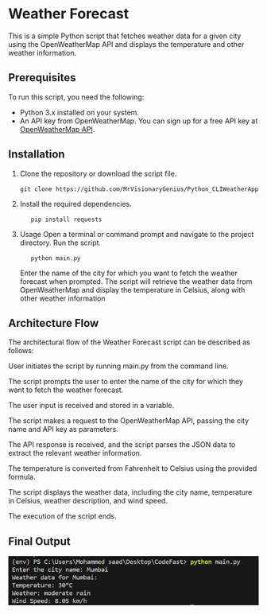 # Weather Forecast

This is a simple Python script that fetches weather data for a given city using the OpenWeatherMap API and displays the temperature and other weather information.

## Prerequisites

To run this script, you need the following:

- Python 3.x installed on your system.
- An API key from OpenWeatherMap. You can sign up for a free API key at [OpenWeatherMap API](https://openweathermap.org/api).

## Installation

1. Clone the repository or download the script file.
   ```shell
   git clone https://github.com/MrVisionaryGenius/Python_CLIWeatherApp
   ```
2. Install the required dependencies.
   ```shell
      pip install requests
   ```
3. Usage
   Open a terminal or command prompt and navigate to the project directory.
   Run the script.
   ```shell
      python main.py
   ```
   Enter the name of the city for which you want to fetch the weather forecast when prompted.
   The script will retrieve the weather data from OpenWeatherMap and display the temperature in Celsius, along with other weather information

## Architecture Flow

The architectural flow of the Weather Forecast script can be described as follows:

User initiates the script by running main.py from the command line.

The script prompts the user to enter the name of the city for which they want to fetch the weather forecast.

The user input is received and stored in a variable.

The script makes a request to the OpenWeatherMap API, passing the city name and API key as parameters.

The API response is received, and the script parses the JSON data to extract the relevant weather information.

The temperature is converted from Fahrenheit to Celsius using the provided formula.

The script displays the weather data, including the city name, temperature in Celsius, weather description, and wind speed.

The execution of the script ends.

## Final Output

![ScreenShot of Final OutPut](Screenshots/Final%20Output.jpeg)
